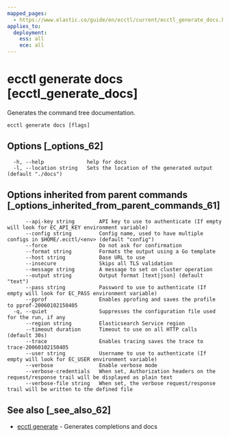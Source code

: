 ```yaml
---
mapped_pages:
  - https://www.elastic.co/guide/en/ecctl/current/ecctl_generate_docs.html
applies_to:
  deployment:
    ess: all
    ece: all
---
```


# ecctl generate docs [ecctl_generate_docs]

Generates the command tree documentation.

```
ecctl generate docs [flags]
```


## Options [_options_62]

```
  -h, --help              help for docs
  -l, --location string   Sets the location of the generated output (default "./docs")
```


## Options inherited from parent commands [_options_inherited_from_parent_commands_61]

```
      --api-key string        API key to use to authenticate (If empty will look for EC_API_KEY environment variable)
      --config string         Config name, used to have multiple configs in $HOME/.ecctl/<env> (default "config")
      --force                 Do not ask for confirmation
      --format string         Formats the output using a Go template
      --host string           Base URL to use
      --insecure              Skips all TLS validation
      --message string        A message to set on cluster operation
      --output string         Output format [text|json] (default "text")
      --pass string           Password to use to authenticate (If empty will look for EC_PASS environment variable)
      --pprof                 Enables pprofing and saves the profile to pprof-20060102150405
  -q, --quiet                 Suppresses the configuration file used for the run, if any
      --region string         Elasticsearch Service region
      --timeout duration      Timeout to use on all HTTP calls (default 30s)
      --trace                 Enables tracing saves the trace to trace-20060102150405
      --user string           Username to use to authenticate (If empty will look for EC_USER environment variable)
      --verbose               Enable verbose mode
      --verbose-credentials   When set, Authorization headers on the request/response trail will be displayed as plain text
      --verbose-file string   When set, the verbose request/response trail will be written to the defined file
```


## See also [_see_also_62]

* [ecctl generate](/reference/ecctl_generate.md)	 - Generates completions and docs


